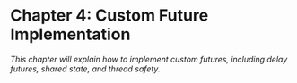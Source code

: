 # Chapter 4: Custom Future Implementation

*This chapter will explain how to implement custom futures, including delay futures, shared state, and thread safety.* 